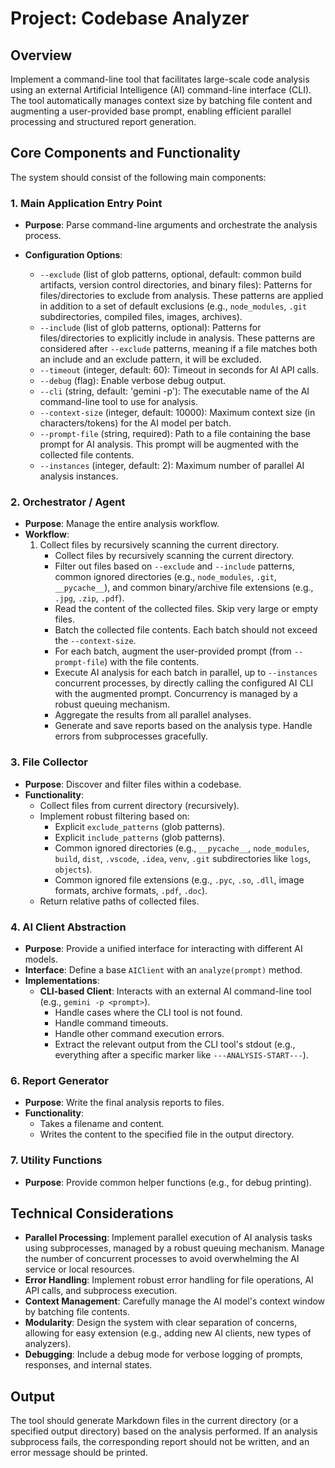 # Project: Codebase Analyzer

## Overview

Implement a command-line tool that facilitates large-scale code analysis using an external Artificial Intelligence (AI) command-line interface (CLI). The tool automatically manages context size by batching file content and augmenting a user-provided base prompt, enabling efficient parallel processing and structured report generation.

## Core Components and Functionality

The system should consist of the following main components:

### 1. Main Application Entry Point

*   **Purpose**: Parse command-line arguments and orchestrate the analysis process.
*   **Configuration Options**:
    
    *   `--exclude` (list of glob patterns, optional, default: common build artifacts, version control directories, and binary files): Patterns for files/directories to exclude from analysis. These patterns are applied in addition to a set of default exclusions (e.g., `node_modules`, `.git` subdirectories, compiled files, images, archives).
    *   `--include` (list of glob patterns, optional): Patterns for files/directories to explicitly include in analysis. These patterns are considered after `--exclude` patterns, meaning if a file matches both an include and an exclude pattern, it will be excluded.
    *   `--timeout` (integer, default: 60): Timeout in seconds for AI API calls.
    *   `--debug` (flag): Enable verbose debug output.
    *   `--cli` (string, default: 'gemini -p'): The executable name of the AI command-line tool to use for analysis.
    *   `--context-size` (integer, default: 10000): Maximum context size (in characters/tokens) for the AI model per batch.
    *   `--prompt-file` (string, required): Path to a file containing the base prompt for AI analysis. This prompt will be augmented with the collected file contents.
    *   `--instances` (integer, default: 2): Maximum number of parallel AI analysis instances.

### 2. Orchestrator / Agent

*   **Purpose**: Manage the entire analysis workflow.
*   **Workflow**:
    1.  Collect files by recursively scanning the current directory.
        *   Collect files by recursively scanning the current directory.
        *   Filter out files based on `--exclude` and `--include` patterns, common ignored directories (e.g., `node_modules`, `.git`, `__pycache__`), and common binary/archive file extensions (e.g., `.jpg`, `.zip`, `.pdf`).
        *   Read the content of the collected files. Skip very large or empty files.
        *   Batch the collected file contents. Each batch should not exceed the `--context-size`.
        *   For each batch, augment the user-provided prompt (from `--prompt-file`) with the file contents.
        *   Execute AI analysis for each batch in parallel, up to `--instances` concurrent processes, by directly calling the configured AI CLI with the augmented prompt. Concurrency is managed by a robust queuing mechanism.
        *   Aggregate the results from all parallel analyses.
        *   Generate and save reports based on the analysis type. Handle errors from subprocesses gracefully.

### 3. File Collector

*   **Purpose**: Discover and filter files within a codebase.
*   **Functionality**:
    *   Collect files from current directory (recursively).
    *   Implement robust filtering based on:
        *   Explicit `exclude_patterns` (glob patterns).
        *   Explicit `include_patterns` (glob patterns).
        *   Common ignored directories (e.g., `__pycache__`, `node_modules`, `build`, `dist`, `.vscode`, `.idea`, `venv`, `.git` subdirectories like `logs`, `objects`).
        *   Common ignored file extensions (e.g., `.pyc`, `.so`, `.dll`, image formats, archive formats, `.pdf`, `.doc`).
    *   Return relative paths of collected files.

### 4. AI Client Abstraction

*   **Purpose**: Provide a unified interface for interacting with different AI models.
*   **Interface**: Define a base `AIClient` with an `analyze(prompt)` method.
*   **Implementations**:
    *   **CLI-based Client**: Interacts with an external AI command-line tool (e.g., `gemini -p <prompt>`).
        *   Handle cases where the CLI tool is not found.
        *   Handle command timeouts.
        *   Handle other command execution errors.
        *   Extract the relevant output from the CLI tool's stdout (e.g., everything after a specific marker like `---ANALYSIS-START---`).



### 6. Report Generator

*   **Purpose**: Write the final analysis reports to files.
*   **Functionality**:
    *   Takes a filename and content.
    *   Writes the content to the specified file in the output directory.

### 7. Utility Functions

*   **Purpose**: Provide common helper functions (e.g., for debug printing).

## Technical Considerations

*   **Parallel Processing**: Implement parallel execution of AI analysis tasks using subprocesses, managed by a robust queuing mechanism. Manage the number of concurrent processes to avoid overwhelming the AI service or local resources.
*   **Error Handling**: Implement robust error handling for file operations, AI API calls, and subprocess execution.
*   **Context Management**: Carefully manage the AI model's context window by batching file contents.
*   **Modularity**: Design the system with clear separation of concerns, allowing for easy extension (e.g., adding new AI clients, new types of analyzers).
*   **Debugging**: Include a debug mode for verbose logging of prompts, responses, and internal states.

## Output

The tool should generate Markdown files in the current directory (or a specified output directory) based on the analysis performed. If an analysis subprocess fails, the corresponding report should not be written, and an error message should be printed.